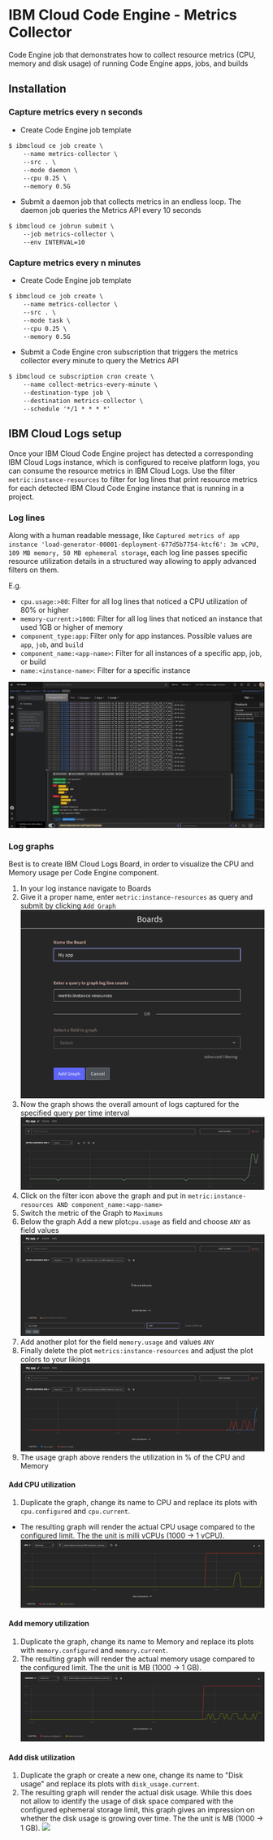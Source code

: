 # IBM Cloud Code Engine - Metrics Collector

Code Engine job that demonstrates how to collect resource metrics (CPU, memory and disk usage) of running Code Engine apps, jobs, and builds

## Installation

### Capture metrics every n seconds

* Create Code Engine job template
```
$ ibmcloud ce job create \
    --name metrics-collector \
    --src . \
    --mode daemon \
    --cpu 0.25 \
    --memory 0.5G
```

* Submit a daemon job that collects metrics in an endless loop. The daemon job queries the Metrics API every 10 seconds
```
$ ibmcloud ce jobrun submit \
    --job metrics-collector \
    --env INTERVAL=10 
```


### Capture metrics every n minutes

* Create Code Engine job template
```
$ ibmcloud ce job create \
    --name metrics-collector \
    --src . \
    --mode task \
    --cpu 0.25 \
    --memory 0.5G
```

* Submit a Code Engine cron subscription that triggers the metrics collector every minute to query the Metrics API
```
$ ibmcloud ce subscription cron create \
    --name collect-metrics-every-minute \
    --destination-type job \
    --destination metrics-collector \
    --schedule '*/1 * * * *'
```

## IBM Cloud Logs setup

Once your IBM Cloud Code Engine project has detected a corresponding IBM Cloud Logs instance, which is configured to receive platform logs, you can consume the resource metrics in IBM Cloud Logs. Use the filter `metric:instance-resources` to filter for log lines that print resource metrics for each detected IBM Cloud Code Engine instance that is running in a project.

### Log lines

Along with a human readable message, like `Captured metrics of app instance 'load-generator-00001-deployment-677d5b7754-ktcf6': 3m vCPU, 109 MB memory, 50 MB ephemeral storage`, each log line passes specific resource utilization details in a structured way allowing to apply advanced filters on them.

E.g.
- `cpu.usage:>80`: Filter for all log lines that noticed a CPU utilization of 80% or higher
- `memory-current:>1000`: Filter for all log lines that noticed an instance that used 1GB or higher of memory
- `component_type:app`: Filter only for app instances. Possible values are `app`, `job`, and `build`
- `component_name:<app-name>`: Filter for all instances of a specific app, job, or build
- `name:<instance-name>`: Filter for a specific instance

![IBM Cloud Logs](./images/ibm-cloud-logs--loglines.png)

### Log graphs

Best is to create IBM Cloud Logs Board, in order to visualize the CPU and Memory usage per Code Engine component.

1. In your log instance navigate to Boards
1. Give it a proper name, enter `metric:instance-resources` as query and submit by clicking `Add Graph`
![New Board](./images/new-board.png)
1. Now the graph shows the overall amount of logs captured for the specified query per time interval
![Count of metrics log lines ](./images/count-of-metrics-lines.png)
1. Click on the filter icon above the graph and put in `metric:instance-resources AND component_name:<app-name>`
1. Switch the metric of the Graph to `Maximums`
1. Below the graph Add a new plot`cpu.usage` as field and choose `ANY` as field values
![Configure Graph plots](./images/configure-plots.png)
1. Add another plot for the field `memory.usage` and values `ANY`
1. Finally delete the plot `metrics:instance-resources` and adjust the plot colors to your likings
![Resource Usage graph](./images/resource-usage-graph.png)
1. The usage graph above renders the utilization in % of the CPU and Memory

#### Add CPU utilization
1. Duplicate the graph, change its name to CPU and replace its plots with `cpu.configured` and `cpu.current`.
- The resulting graph will render the actual CPU usage compared to the configured limit. The the unit is milli vCPUs (1000 -> 1 vCPU).
![](./images/cpu-utilization.png)


#### Add memory utilization
1. Duplicate the graph, change its name to Memory and replace its plots with `memory.configured` and `memory.current`.
1. The resulting graph will render the actual memory usage compared to the configured limit. The the unit is MB (1000 -> 1 GB).
![](./images/memory-utilization.png)



#### Add disk utilization
1. Duplicate the graph or create a new one, change its name to "Disk usage" and replace its plots with `disk_usage.current`.
1. The resulting graph will render the actual disk usage. While this does not allow to identify the usage of disk space compared with the configured ephemeral storage limit, this graph gives an impression on whether the disk usage is growing over time. The the unit is MB (1000 -> 1 GB).
![](./images/disk-utilization.png)

